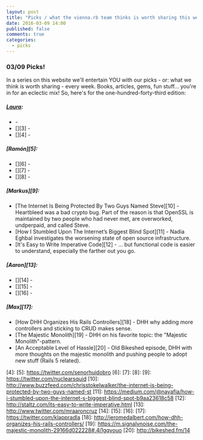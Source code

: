 ```yaml
---
layout: post
title: "Picks / what the vienna.rb team thinks is worth sharing this week"
date: 2016-03-09 14:00
published: false
comments: true
categories:
  - picks
---
```


### 03/09 Picks!

In a series on this website we'll entertain YOU with our picks - or: what we think is worth sharing - every week.
Books, articles, gems, fun stuff... you're in for an eclectic mix! So, here's for the one-hundred-forty-third edition:

##### [Laura][1]:
- [][2] -
- [][3] -
- [][4] -

##### [Ramón][5]:
- [][6] -
- [][7] -
- [][8] -

##### [Markus][9]:
- [The Internet Is Being Protected By Two Guys Named Steve][10] - Heartbleed was a bad crypto bug. Part of the reason is that OpenSSL is maintained by two people who had never met, are overworked, undperpaid, and called Steve.
- [How I Stumbled Upon The Internet’s Biggest Blind Spot][11] - Nadia Eghbal investigates the worsening state of open source infrastructure.
- [It's Easy to Write Imperative Code][12] - … but functional code is easier to understand, especially the farther out you go.

##### [Aaron][13]:
- [][14] -
- [][15] -
- [][16] -

##### [Max][17]:
- [How DHH Organizes His Rails Controllers][18] - DHH why adding more controllers and sticking to CRUD makes sense.
- [The Majestic Monolith][19] - DHH on his favorite topic: the "Majestic Monolith"-pattern.
- [An Acceptable Level of Hassle][20] - Old Bikeshed episode, DHH with more thoughts on the majestic monolith and pushing people to adopt new stuff (Rails 5 related).

[1]: http://www.twitter.com/alicetragedy
[2]:
[3]:
[4]:
[5]: https://twitter.com/senorhuidobro
[6]:
[7]:
[8]:
[9]: https://twitter.com/nuclearsquid
[10]: http://www.buzzfeed.com/chrisstokelwalker/the-internet-is-being-protected-by-two-guys-named-st
[11]: https://medium.com/@nayafia/how-i-stumbled-upon-the-internet-s-biggest-blind-spot-b9aa23618c58
[12]: http://staltz.com/its-easy-to-write-imperative.html
[13]: http://www.twitter.com/mraaroncruz
[14]:
[15]:
[16]:
[17]: https://twitter.com/klappradla
[18]: http://jeromedalbert.com/how-dhh-organizes-his-rails-controllers/
[19]: https://m.signalvnoise.com/the-majestic-monolith-29166d022228#.4i1gqyouo
[20]: http://bikeshed.fm/14
